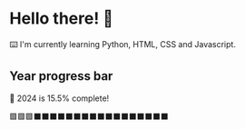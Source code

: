 # Hello there! 👋

⌨️ I'm currently learning Python, HTML, CSS and Javascript.

## Year progress bar

📅 2024 is 15.5% complete!

🟩🟩🟩⬛⬛⬛⬛⬛⬛⬛⬛⬛⬛⬛⬛⬛⬛⬛⬛⬛